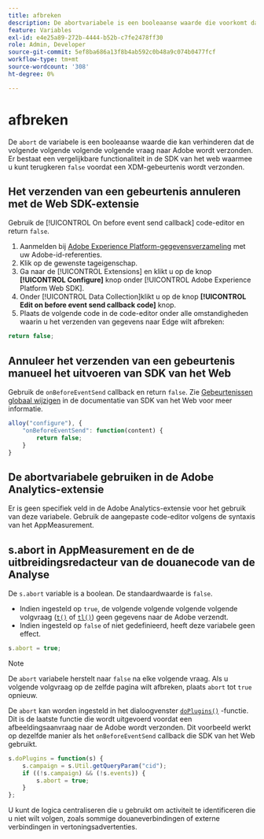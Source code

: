 ```yaml
---
title: afbreken
description: De abortvariabele is een booleaanse waarde die voorkomt dat een hit wordt verzonden naar Adobe gegevensverzamelingsservers.
feature: Variables
exl-id: e4e25a89-272b-4444-b52b-c7fe2478ff30
role: Admin, Developer
source-git-commit: 5ef8ba686a13f8b4ab592c0b48a9c074b0477fcf
workflow-type: tm+mt
source-wordcount: '308'
ht-degree: 0%

---
```


# afbreken

De `abort` de variabele is een booleaanse waarde die kan verhinderen dat de volgende volgende volgende volgende vraag naar Adobe wordt verzonden. Er bestaat een vergelijkbare functionaliteit in de SDK van het web waarmee u kunt terugkeren `false` voordat een XDM-gebeurtenis wordt verzonden.

## Het verzenden van een gebeurtenis annuleren met de Web SDK-extensie

Gebruik de [!UICONTROL On before event send callback] code-editor en return `false`.

1. Aanmelden bij [Adobe Experience Platform-gegevensverzameling](https://experience.adobe.com/data-collection) met uw Adobe-id-referenties.
1. Klik op de gewenste tageigenschap.
1. Ga naar de [!UICONTROL Extensions] en klikt u op de knop **[!UICONTROL Configure]** knop onder [!UICONTROL Adobe Experience Platform Web SDK].
1. Onder [!UICONTROL Data Collection]klikt u op de knop **[!UICONTROL Edit on before event send callback code]** knop.
1. Plaats de volgende code in de code-editor onder alle omstandigheden waarin u het verzenden van gegevens naar Edge wilt afbreken:

```js
return false;
```

## Annuleer het verzenden van een gebeurtenis manueel het uitvoeren van SDK van het Web

Gebruik de `onBeforeEventSend` callback en return `false`. Zie [Gebeurtenissen globaal wijzigen](https://experienceleague.adobe.com/docs/experience-platform/edge/fundamentals/tracking-events.html?lang=nl-NL#modifying-events-globally) in de documentatie van SDK van het Web voor meer informatie.

```js
alloy("configure"), {
    "onBeforeEventSend": function(content) {
        return false;
    }
}
```

## De abortvariabele gebruiken in de Adobe Analytics-extensie

Er is geen specifiek veld in de Adobe Analytics-extensie voor het gebruik van deze variabele. Gebruik de aangepaste code-editor volgens de syntaxis van het AppMeasurement.

## s.abort in AppMeasurement en de de uitbreidingsredacteur van de douanecode van de Analyse

De `s.abort` variable is a boolean. De standaardwaarde is `false`.

* Indien ingesteld op `true`, de volgende volgende volgende volgende volgvraag ([`t()`](../functions/t-method.md) of [`tl()`](../functions/tl-method.md)) geen gegevens naar de Adobe verzendt.
* Indien ingesteld op `false` of niet gedefinieerd, heeft deze variabele geen effect.

```js
s.abort = true;
```

>[!NOTE]
>
>De `abort` variabele herstelt naar `false` na elke volgende vraag. Als u volgende volgvraag op de zelfde pagina wilt afbreken, plaats `abort` tot `true` opnieuw.

De `abort` kan worden ingesteld in het dialoogvenster [`doPlugins()`](../functions/doplugins.md) -functie. Dit is de laatste functie die wordt uitgevoerd voordat een afbeeldingsaanvraag naar de Adobe wordt verzonden. Dit voorbeeld werkt op dezelfde manier als het `onBeforeEventSend` callback die SDK van het Web gebruikt.

```js
s.doPlugins = function(s) {
    s.campaign = s.Util.getQueryParam("cid");
    if ((!s.campaign) && (!s.events)) {
        s.abort = true;
    }
};
```

U kunt de logica centraliseren die u gebruikt om activiteit te identificeren die u niet wilt volgen, zoals sommige douaneverbindingen of externe verbindingen in vertoningsadvertenties.

